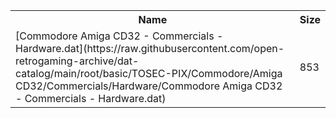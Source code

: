 <table>
<tr><th>Name</th><th>Size</th></tr>
<tr><td>[Commodore Amiga CD32 - Commercials - Hardware.dat](https://raw.githubusercontent.com/open-retrogaming-archive/dat-catalog/main/root/basic/TOSEC-PIX/Commodore/Amiga CD32/Commercials/Hardware/Commodore Amiga CD32 - Commercials - Hardware.dat)</td><td>853</td></tr>
</table>
